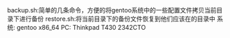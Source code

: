 backup.sh:简单的几条命令，方便的将gentoo系统中的一些配置文件拷贝当前目录下进行备份
restore.sh:将当前目录下的备份文件恢复到他们应该在的目录中
系统: gentoo x86_64
PC: Thinkpad T430 2342CTO
